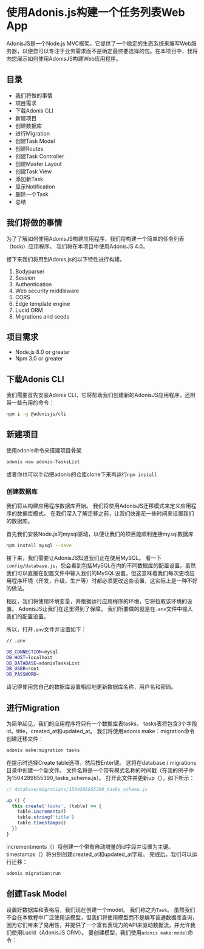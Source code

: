 # 使用Adonis.js构建一个任务列表Web App

AdonisJS是一个Node.js MVC框架。它提供了一个稳定的生态系统来编写Web服务器，以便您可以专注于业务需求而不是确定最终要选择的包。在本项目中，我将向您展示如何使用AdonisJS构建Web应用程序。

## 目录
* 我们将做的事情
* 项目需求
* 下载Adonis CLI
* 新建项目
* 创建数据库
* 进行Migration
* 创建Task Model
* 创建Routes
* 创建Task Controller
* 创建Master Layout
* 创建Task View
* 添加新Task
* 显示Notification
* 删除一个Task
* 总结

## 我们将做的事情
为了了解如何使用AdonisJS构建应用程序，我们将构建一个简单的任务列表（todo）应用程序。 我们将在本项目中使用AdonisJS 4.0。

接下来我们将用到Adonis.js的以下特性进行构建。

1. Bodyparser
2. Session
3. Authentication
4. Web security middleware
5. CORS
6. Edge template engine
7. Lucid ORM
8. Migrations and seeds

## 项目需求
* Node.js 8.0 or greater
* Npm 3.0 or greater

## 下载Adonis CLI
我们需要首先安装Adonis CLI，它将帮助我们创建新的AdonisJS应用程序，还附带一些有用的命令：
```bash
npm i -g @adonisjs/cli
```

## 新建项目

使用adonis命令来搭建项目骨架

```bash
adonis new adonis-TasksList
```
或者你也可以手动把adonis的仓库clone下来再运行`npm install`

### 创建数据库
我们将从构建应用程序数据库开始。 我们将使用AdonisJS迁移模式来定义应用程序的数据库模式。 在我们深入了解迁移之前，让我们快速花一些时间来设置我们的数据库。


首先我们安装Node.js的mysql驱动，以便让我们的项目能顺利连接mysql数据库
```bash
npm install mysql --save
```

接下来，我们需要让AdonisJS知道我们正在使用MySQL。 看一下`config/database.js`，您会看到包括MySQL在内的不同数据库的配置设置。虽然我们可以直接在配置文件中输入我们的MySQL设置，但这意味着我们每次更改应用程序环境（开发，升级，生产等）时都必须更改这些设置，这实际上是一种不好的做法。

相反，我们将使用环境变量，并根据运行应用程序的环境，它将拉取该环境的设置。 AdonisJS让我们在这里得到了保障。 我们所要做的就是在`.env`文件中输入我们的配置设置。

所以，打开`.env`文件并设置如下：
```bash
// .env

DB_CONNECTION=mysql
DB_HOST=localhost
DB_DATABASE=adonisTasksList
DB_USER=root
DB_PASSWORD=
```
请记得使用您自己的数据库设置相应地更新数据库名称，用户名和密码。

## 进行Migration
为简单起见，我们的应用程序将只有一个数据库表tasks。 tasks表将包含3个字段id，title，created_at和updated_at。 我们将使用adonis make：migration命令创建迁移文件：
```bash
adonis make:migration tasks
```
在提示时选择Create table选项，然后按Enter键。 这将在database / migrations目录中创建一个新文件。 文件名将是一个带有模式名称的时间戳（在我的例子中为1504289855390_tasks_schema.js）。 打开此文件并更新up（），如下所示：
```javascript
// database/migrations/1504289855390_tasks_schema.js

up () {
  this.create('tasks', (table) => {
    table.increments()
    table.string('title')
    table.timestamps()
  })
}
```
incrementments（）将创建一个带有自动增量的id字段并设置为主键。 timestamps（）将分别创建created_at和updated_at字段。 完成后，我们可以运行迁移：
```bash
adonis migration:run
```
## 创建Task Model
设置好数据库和表格后，我们现在创建一个model。 我们称之为`Task`。 虽然我们不会在本教程中广泛使用该模型，但我们将使用模型而不是编写普通数据库查询，因为它们带来了易用性，并提供了一个富有表现力的API来驱动数据流，并允许我们使用Lucid（AdonisJS ORM）。 要创建模型，我们使用`adonis make:model`命令：
